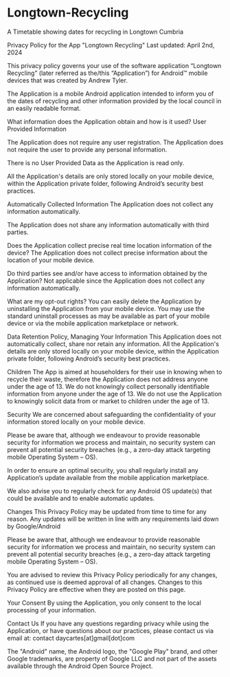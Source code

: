 # Longtown-Recycling
A Timetable showing dates for recycling in Longtown Cumbria

Privacy Policy for the App "Longtown Recycling"
Last updated: April 2nd, 2024

This privacy policy governs your use of the software application “Longtown Recycling” (later referred as the/this “Application”) for Android™ mobile devices that was created by Andrew Tyler.

The Application is a mobile Android application intended to inform you of the dates of recycling and other information provided by the local council in an easily readable format.

What information does the Application obtain and how is it used?
User Provided Information

The Application does not require any user registration. The Application does not require the user to provide any personal information.

There is no User Provided Data as the Application is read only.

All the Application's details are only stored locally on your mobile device, within the Application private folder, following Android’s security best practices.

Automatically Collected Information
The Application does not collect any information automatically.

The Application does not share any information automatically with third parties.

Does the Application collect precise real time location information of the device?
The Application does not collect precise information about the location of your mobile device.

Do third parties see and/or have access to information obtained by the Application?
Not applicable since the Application does not collect any information automatically.

What are my opt-out rights?
You can easily delete the Application by uninstalling the Application from your mobile device. You may use the standard uninstall processes as may be available as part of your mobile device or via the mobile application marketplace or network.

Data Retention Policy, Managing Your Information
This Application does not automatically collect, share nor retain any information. All the Application's details are only stored locally on your mobile device, within the Application private folder, following Android’s security best practices.

Children
The App is aimed at householders for their use in knowing when to recycle their waste, therefore the Application does not address anyone under the age of 13. We do not knowingly collect personally identifiable information from anyone under the age of 13. We do not use the Application to knowingly solicit data from or market to children under the age of 13. 

Security
We are concerned about safeguarding the confidentiality of your information stored locally on your mobile device.

Please be aware that, although we endeavour to provide reasonable security for information we process and maintain, no security system can prevent all potential security breaches (e.g., a zero-day attack targeting mobile Operating System – OS).

In order to ensure an optimal security, you shall regularly install any Application’s update available from the mobile application marketplace.

We also advise you to regularly check for any Android OS update(s) that could be available and to enable automatic updates.

Changes
This Privacy Policy may be updated from time to time for any reason. Any updates will be written in line with any requirements laid down by Google/Android

Please be aware that, although we endeavour to provide reasonable security for information we process and maintain, no security system can prevent all potential security breaches (e.g., a zero-day attack targeting mobile Operating System – OS).

You are advised to review this Privacy Policy periodically for any changes, as continued use is deemed approval of all changes. Changes to this Privacy Policy are effective when they are posted on this page.

Your Consent
By using the Application, you only consent to the local processing of your information.

Contact Us
If you have any questions regarding privacy while using the Application, or have questions about our practices, please contact us via email at:
contact daycartes[at]gmail[dot]com

The "Android" name, the Android logo, the "Google Play" brand, and other Google trademarks, are property of Google LLC and not part of the assets available through the Android Open Source Project.
